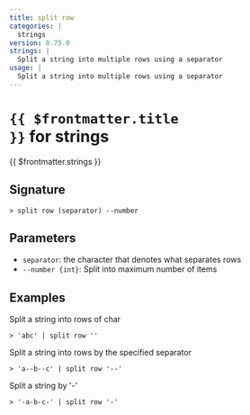 ```yaml
---
title: split row
categories: |
  strings
version: 0.75.0
strings: |
  Split a string into multiple rows using a separator
usage: |
  Split a string into multiple rows using a separator
---
```


# <code>{{ $frontmatter.title }}</code> for strings

<div class='command-title'>{{ $frontmatter.strings }}</div>

## Signature

```> split row (separator) --number```

## Parameters

 -  `separator`: the character that denotes what separates rows
 -  `--number {int}`: Split into maximum number of items

## Examples

Split a string into rows of char
```shell
> 'abc' | split row ''
```

Split a string into rows by the specified separator
```shell
> 'a--b--c' | split row '--'
```

Split a string by '-'
```shell
> '-a-b-c-' | split row '-'
```

